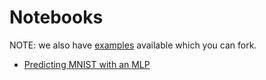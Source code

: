 Notebooks
=========

NOTE: we also have [examples](../examples/README.md) available which you can
fork.

- [Predicting MNIST with an MLP](https://colab.research.google.com/github/deepmind/sonnet/blob/v2/notebooks/mlp_on_mnist.ipynb)
